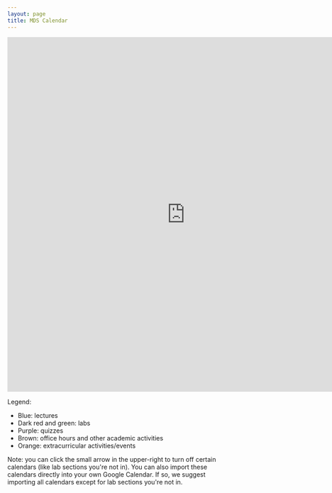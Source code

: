 ```yaml
---
layout: page
title: MDS Calendar
---
```


<iframe src="https://calendar.google.com/calendar/b/2/embed?showTitle=0&amp;showPrint=0&amp;showTz=1&amp;mode=WEEK&amp;height=600&amp;wkst=1&amp;bgcolor=%23FFFFFF&amp;src=luh223qsrlqmts9i86p7v6m204%40group.calendar.google.com&amp;color=%23711616&amp;src=vbqklh5f7qpkoplteurlb9r1ps%40group.calendar.google.com&amp;color=%235F6B02&amp;src=1ld9ugd459qepa0eb0e4b77kl0%40group.calendar.google.com&amp;color=%232952A3&amp;src=ejhrb9q92fkngsl2jmag6lccvg%40group.calendar.google.com&amp;color=%23BE6D00&amp;src=7mfpluc2hrdcbvko25bd6n2130%40group.calendar.google.com&amp;color=%236B3304&amp;src=51mn8ie2s8tfl2gum1f7r46n70%40group.calendar.google.com&amp;color=%238E24AA&amp;ctz=America%2FVancouver" style="border-width:0" width="800" height="800" frameborder="0" scrolling="no"></iframe>

Legend:

- Blue: lectures
- Dark red and green: labs
- Purple: quizzes
- Brown: office hours and other academic activities
- Orange: extracurricular activities/events


Note: you can click the small arrow in the upper-right to turn off certain calendars (like lab sections you're not in). You can also import these calendars directly into your own Google Calendar. If so, we suggest importing all calendars except for lab sections you're not in.
